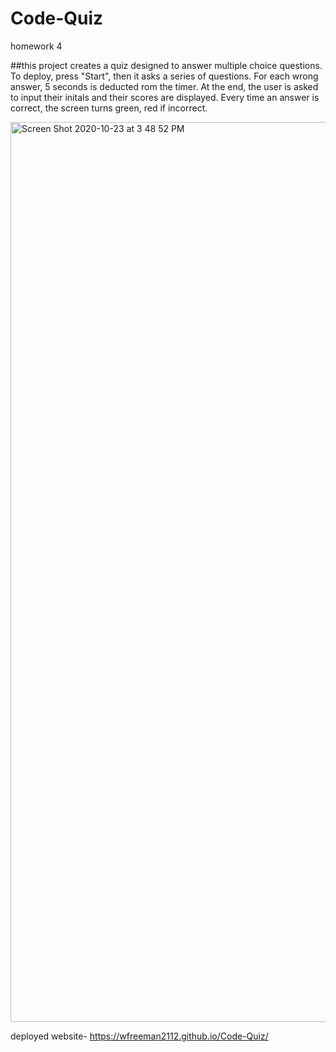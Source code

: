 # Code-Quiz
homework 4

##this project creates a quiz designed to answer multiple choice questions.
To deploy, press "Start", then it asks a series of questions. For each wrong answer, 5 seconds is deducted rom the timer. At the end, the user is asked to input their initals and their scores are displayed. Every time an answer is correct, the screen turns green, red if incorrect.

<img width="1440" alt="Screen Shot 2020-10-23 at 3 48 52 PM" src="https://user-images.githubusercontent.com/67984998/97052960-9749f580-1547-11eb-9060-39166370716b.png">

deployed website- https://wfreeman2112.github.io/Code-Quiz/